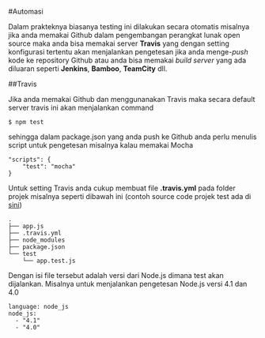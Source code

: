 #Automasi

Dalam prakteknya biasanya testing ini dilakukan secara otomatis misalnya jika anda memakai Github dalam pengembangan perangkat lunak open source maka anda bisa memakai server **Travis** yang dengan setting konfigurasi tertentu akan menjalankan pengetesan jika anda menge-*push* kode ke repository Github atau anda bisa memakai *build server* yang ada diluaran seperti **Jenkins**, **Bamboo**, **TeamCity** dll.

##Travis

Jika anda memakai Github dan menggunanakan Travis maka secara default server travis ini akan menjalankan command

    $ npm test

sehingga dalam package.json yang anda push ke Github anda perlu menulis script untuk pengetesan misalnya kalau memakai Mocha 

```
"scripts": {
	"test": "mocha"
}

```

Untuk setting Travis anda cukup membuat file **.travis.yml** pada folder projek misalnya seperti dibawah ini (contoh source code projek test ada di [sini](https://github.com/junwatu/testing-learn))

```
.
├── app.js
├── .travis.yml
├── node_modules
├── package.json
└── test
    └── app.test.js

```

Dengan isi file tersebut adalah versi dari Node.js dimana test akan dijalankan. Misalnya untuk menjalankan pengetesan Node.js versi 4.1 dan 4.0

```
language: node_js
node_js:
  - "4.1"
  - "4.0"
```

